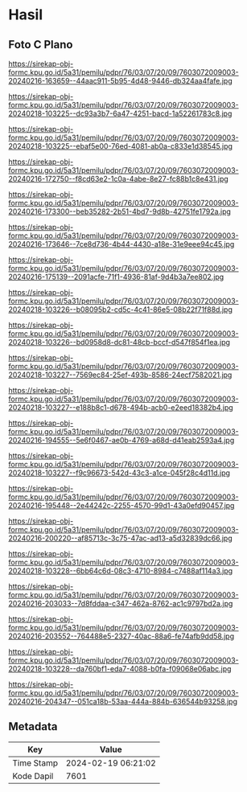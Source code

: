 # Hasil

## Foto C Plano

https://sirekap-obj-formc.kpu.go.id/5a31/pemilu/pdpr/76/03/07/20/09/7603072009003-20240216-163659--44aac911-5b95-4d48-9446-db324aa4fafe.jpg

https://sirekap-obj-formc.kpu.go.id/5a31/pemilu/pdpr/76/03/07/20/09/7603072009003-20240218-103225--dc93a3b7-6a47-4251-bacd-1a52261783c8.jpg

https://sirekap-obj-formc.kpu.go.id/5a31/pemilu/pdpr/76/03/07/20/09/7603072009003-20240218-103225--ebaf5e00-76ed-4081-ab0a-c833e1d38545.jpg

https://sirekap-obj-formc.kpu.go.id/5a31/pemilu/pdpr/76/03/07/20/09/7603072009003-20240216-172750--f8cd63e2-1c0a-4abe-8e27-fc88b1c8e431.jpg

https://sirekap-obj-formc.kpu.go.id/5a31/pemilu/pdpr/76/03/07/20/09/7603072009003-20240216-173300--beb35282-2b51-4bd7-9d8b-42751fe1792a.jpg

https://sirekap-obj-formc.kpu.go.id/5a31/pemilu/pdpr/76/03/07/20/09/7603072009003-20240216-173646--7ce8d736-4b44-4430-a18e-31e9eee94c45.jpg

https://sirekap-obj-formc.kpu.go.id/5a31/pemilu/pdpr/76/03/07/20/09/7603072009003-20240216-175139--2091acfe-71f1-4936-81af-9d4b3a7ee802.jpg

https://sirekap-obj-formc.kpu.go.id/5a31/pemilu/pdpr/76/03/07/20/09/7603072009003-20240218-103226--b08095b2-cd5c-4c41-86e5-08b22f71f88d.jpg

https://sirekap-obj-formc.kpu.go.id/5a31/pemilu/pdpr/76/03/07/20/09/7603072009003-20240218-103226--bd0958d8-dc81-48cb-bccf-d547f854f1ea.jpg

https://sirekap-obj-formc.kpu.go.id/5a31/pemilu/pdpr/76/03/07/20/09/7603072009003-20240218-103227--7569ec84-25ef-493b-8586-24ecf7582021.jpg

https://sirekap-obj-formc.kpu.go.id/5a31/pemilu/pdpr/76/03/07/20/09/7603072009003-20240218-103227--e188b8c1-d678-494b-acb0-e2eed18382b4.jpg

https://sirekap-obj-formc.kpu.go.id/5a31/pemilu/pdpr/76/03/07/20/09/7603072009003-20240216-194555--5e6f0467-ae0b-4769-a68d-d41eab2593a4.jpg

https://sirekap-obj-formc.kpu.go.id/5a31/pemilu/pdpr/76/03/07/20/09/7603072009003-20240218-103227--f9c96673-542d-43c3-a1ce-045f28c4d11d.jpg

https://sirekap-obj-formc.kpu.go.id/5a31/pemilu/pdpr/76/03/07/20/09/7603072009003-20240216-195448--2e44242c-2255-4570-99d1-43a0efd90457.jpg

https://sirekap-obj-formc.kpu.go.id/5a31/pemilu/pdpr/76/03/07/20/09/7603072009003-20240216-200220--af85713c-3c75-47ac-ad13-a5d32839dc66.jpg

https://sirekap-obj-formc.kpu.go.id/5a31/pemilu/pdpr/76/03/07/20/09/7603072009003-20240218-103228--6bb64c6d-08c3-4710-8984-c7488af114a3.jpg

https://sirekap-obj-formc.kpu.go.id/5a31/pemilu/pdpr/76/03/07/20/09/7603072009003-20240216-203033--7d8fddaa-c347-462a-8762-ac1c9797bd2a.jpg

https://sirekap-obj-formc.kpu.go.id/5a31/pemilu/pdpr/76/03/07/20/09/7603072009003-20240216-203552--764488e5-2327-40ac-88a6-fe74afb9dd58.jpg

https://sirekap-obj-formc.kpu.go.id/5a31/pemilu/pdpr/76/03/07/20/09/7603072009003-20240218-103228--da760bf1-eda7-4088-b0fa-f09068e06abc.jpg

https://sirekap-obj-formc.kpu.go.id/5a31/pemilu/pdpr/76/03/07/20/09/7603072009003-20240216-204347--051ca18b-53aa-444a-884b-636544b93258.jpg


## Metadata

| Key        | Value               |
| ---------- | ------------------- |
| Time Stamp | 2024-02-19 06:21:02 |
| Kode Dapil | 7601                |



